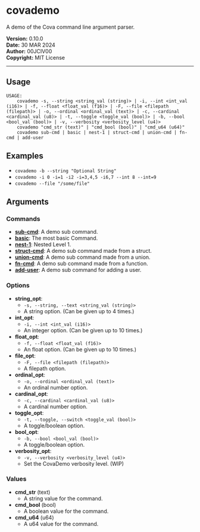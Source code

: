# covademo
A demo of the Cova command line argument parser.

__Version:__ 0.10.0<br>
__Date:__ 30 MAR 2024<br>
__Author:__ 00JCIV00<br>
__Copyright:__ MIT License<br>
___

## Usage
```shell
USAGE:
    covademo -s, --string <string_val (string)> | -i, --int <int_val (i16)> | -f, --float <float_val (f16)> | -F, --file <filepath (filepath)> | -o, --ordinal <ordinal_val (text)> | -c, --cardinal <cardinal_val (u8)> | -t, --toggle <toggle_val (bool)> | -b, --bool <bool_val (bool)> | -v, --verbosity <verbosity_level (u4)>
    covademo "cmd_str (text)" | "cmd_bool (bool)" | "cmd_u64 (u64)"
    covademo sub-cmd | basic | nest-1 | struct-cmd | union-cmd | fn-cmd | add-user

```

## Examples

- `covademo -b --string "Optional String"`
- `covademo -i 0 -i=1 -i2 -i=3,4,5 -i6,7 --int 8 --int=9`
- `covademo --file "/some/file"`

## Arguments
### Commands
- [__sub-cmd__](./covademo-sub-cmd.md): A demo sub command.
- [__basic__](./covademo-basic.md): The most basic Command.
- [__nest-1__](./covademo-nest-1.md): Nested Level 1.
- [__struct-cmd__](./covademo-struct-cmd.md): A demo sub command made from a struct.
- [__union-cmd__](./covademo-union-cmd.md): A demo sub command made from a union.
- [__fn-cmd__](./covademo-fn-cmd.md): A demo sub command made from a function.
- [__add-user__](./covademo-add-user.md): A demo sub command for adding a user.
### Options
- __string_opt__:
    - `-s, --string, --text <string_val (string)>`
    - A string option. (Can be given up to 4 times.)
- __int_opt__:
    - `-i, --int <int_val (i16)>`
    - An integer option. (Can be given up to 10 times.)
- __float_opt__:
    - `-f, --float <float_val (f16)>`
    - An float option. (Can be given up to 10 times.)
- __file_opt__:
    - `-F, --file <filepath (filepath)>`
    - A filepath option.
- __ordinal_opt__:
    - `-o, --ordinal <ordinal_val (text)>`
    - An ordinal number option.
- __cardinal_opt__:
    - `-c, --cardinal <cardinal_val (u8)>`
    - A cardinal number option.
- __toggle_opt__:
    - `-t, --toggle, --switch <toggle_val (bool)>`
    - A toggle/boolean option.
- __bool_opt__:
    - `-b, --bool <bool_val (bool)>`
    - A toggle/boolean option.
- __verbosity_opt__:
    - `-v, --verbosity <verbosity_level (u4)>`
    - Set the CovaDemo verbosity level. (WIP)
### Values
- __cmd_str__ (text)
    - A string value for the command.
- __cmd_bool__ (bool)
    - A boolean value for the command.
- __cmd_u64__ (u64)
    - A u64 value for the command.

